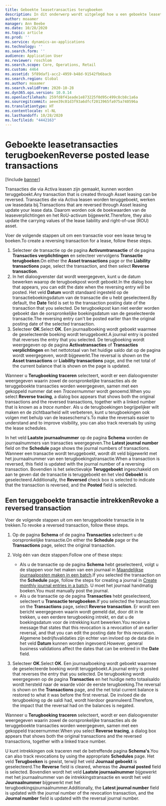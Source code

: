 ```yaml
---
title: Geboekte leasetransacties terugboeken
description: In dit onderwerp wordt uitgelegd hoe u een geboekte leasetransactie terugboekt. Transacties die via Activa leasen zijn gemaakt, kunnen worden teruggeboekt.
author: moaamer
manager: Ann Beebe
ms.date: 10/28/2020
ms.topic: article
ms.prod: ''
ms.service: dynamics-ax-applications
ms.technology: ''
ms.search.form: ''
audience: Application User
ms.reviewer: roschlom
ms.search.scope: Core, Operations, Retail
ms.custom: 4464
ms.assetid: 5f89daf1-acc2-4959-b48d-91542fb6bacb
ms.search.region: Global
ms.author: moaamer
ms.search.validFrom: 2020-10-28
ms.dyn365.ops.version: 10.0.14
ms.openlocfilehash: 259fd8f41eade1e873225f0d95c499c8cb8c1a6a
ms.sourcegitcommit: aeee39c01d3f93a6dfcf2013965fa975a740596a
ms.translationtype: HT
ms.contentlocale: nl-NL
ms.lasthandoff: 10/28/2020
ms.locfileid: "4442163"
---
```

# <a name="reverse-posted-lease-transactions"></a><span data-ttu-id="35510-104">Geboekte leasetransacties terugboeken</span><span class="sxs-lookup"><span data-stu-id="35510-104">Reverse posted lease transactions</span></span>

[!include [banner](../includes/banner.md)]

<span data-ttu-id="35510-105">Transacties die via Activa leasen zijn gemaakt, kunnen worden teruggeboekt.</span><span class="sxs-lookup"><span data-stu-id="35510-105">Any transaction that is created through Asset leasing can be reversed.</span></span> <span data-ttu-id="35510-106">Transacties die via Activa leasen worden teruggeboekt, werken uw leasedata bij.</span><span class="sxs-lookup"><span data-stu-id="35510-106">Transactions that are reversed through Asset leasing update your lease data.</span></span> <span data-ttu-id="35510-107">Daarom worden ook de boekwaarden van de leaseverplichtingen en het RoU-activum bijgewerkt.</span><span class="sxs-lookup"><span data-stu-id="35510-107">Therefore, they also update the carrying values of the lease liability and right-of-use (ROU) asset.</span></span>

<span data-ttu-id="35510-108">Voer de volgende stappen uit om een transactie voor een lease terug te boeken.</span><span class="sxs-lookup"><span data-stu-id="35510-108">To create a reversing transaction for a lease, follow these steps.</span></span>

1. <span data-ttu-id="35510-109">Selecteer de transactie op de pagina **Activumtransactie** of de pagina **Transacties verplichtingen** en selecteer vervolgens **Transactie terugboeken**.</span><span class="sxs-lookup"><span data-stu-id="35510-109">On either the **Asset transactions** page or the **Liability transactions** page, select the transaction, and then select **Reverse transaction**.</span></span>
2. <span data-ttu-id="35510-110">In het dialoogvenster dat wordt weergegeven, kunt u de datum bewerken waarop de terugboekpost wordt geboekt.</span><span class="sxs-lookup"><span data-stu-id="35510-110">In the dialog box that appears, you can edit the date when the reversing entry will be posted.</span></span> <span data-ttu-id="35510-111">Het veld **Datum** wordt standaard ingesteld op de transactieboekingsdatum van de transactie die u hebt geselecteerd.</span><span class="sxs-lookup"><span data-stu-id="35510-111">By default, the **Date** field is set to the transaction posting date of the transaction that you selected.</span></span> <span data-ttu-id="35510-112">De terugboekpost kan niet eerder worden geboekt dan de oorspronkelijke boekingsdatum van de geselecteerde transactie.</span><span class="sxs-lookup"><span data-stu-id="35510-112">The reversing entry can't be posted earlier than the original posting date of the selected transaction.</span></span>
3. <span data-ttu-id="35510-113">Selecteer **OK**.</span><span class="sxs-lookup"><span data-stu-id="35510-113">Select **OK**.</span></span> <span data-ttu-id="35510-114">Een journaalboeking wordt geboekt waarmee de geselecteerde boeking wordt teruggeboekt.</span><span class="sxs-lookup"><span data-stu-id="35510-114">A journal entry is posted that reverses the entry that you selected.</span></span> <span data-ttu-id="35510-115">De terugboeking wordt weergegeven op de pagina **Activatransacties** of **Transacties verplichtingen** en het nettototaal van het huidige saldo dat op de pagina wordt weergegeven, wordt bijgewerkt.</span><span class="sxs-lookup"><span data-stu-id="35510-115">The reversal is shown on the **Asset transactions** or **Liability transactions** page, and the net total of the current balance that is shown on the page is updated.</span></span>

<span data-ttu-id="35510-116">Wanneer u **Terugboeking traceren** selecteert, wordt er een dialoogvenster weergegeven waarin zowel de oorspronkelijke transacties als de teruggeboekte transacties worden weergegeven, samen met een gekoppeld nummer dat een *Traceernummer* wordt genoemd.</span><span class="sxs-lookup"><span data-stu-id="35510-116">When you select **Reverse tracing**, a dialog box appears that shows both the original transactions and the reversed transactions, together with a linked number that is known as a *trace number*.</span></span> <span data-ttu-id="35510-117">Als u de terugboekingen begrijpelijker wilt maken en de zichtbaarheid wilt verbeteren, kunt u terugboekingen ook volgen met behulp van de leaseschema's.</span><span class="sxs-lookup"><span data-stu-id="35510-117">To make the reversals easier to understand and to improve visibility, you can also track reversals by using the lease schedules.</span></span>

<span data-ttu-id="35510-118">In het veld **Laatste journaalnummer** op de pagina **Schema** worden de journaalnummers van transacties weergegeven.</span><span class="sxs-lookup"><span data-stu-id="35510-118">The **Latest journal number** field on the **Schedule** page shows the journal numbers of transactions.</span></span> <span data-ttu-id="35510-119">Wanneer een transactie wordt teruggeboekt, wordt dit veld bijgewerkt met het journaalnummer van een terugboekingstransactie.</span><span class="sxs-lookup"><span data-stu-id="35510-119">When a transaction is reversed, this field is updated with the journal number of a reversing transaction.</span></span> <span data-ttu-id="35510-120">Bovendien is het selectievakje **Teruggeboekt** ingeschakeld om aan te geven dat de transactie is teruggeboekt en het vled **Geboekt** is geselecteerd.</span><span class="sxs-lookup"><span data-stu-id="35510-120">Additionally, the **Reversed** check box is selected to indicate that the transaction is reversed, and the **Posted** field is selected.</span></span>

## <a name="revoke-a-reversed-transaction"></a><span data-ttu-id="35510-121">Een teruggeboekte transactie intrekken</span><span class="sxs-lookup"><span data-stu-id="35510-121">Revoke a reversed transaction</span></span>

<span data-ttu-id="35510-122">Voer de volgende stappen uit om een teruggeboekte transactie in te trekken.</span><span class="sxs-lookup"><span data-stu-id="35510-122">To revoke a reversed transaction, follow these steps.</span></span>

1. <span data-ttu-id="35510-123">Op de pagina **Schema** of de pagina **Transacties** selecteert u de oorspronkelijke transactie.</span><span class="sxs-lookup"><span data-stu-id="35510-123">On either the **Schedule** page or the **Transactions** page, select the original transaction.</span></span>
2. <span data-ttu-id="35510-124">Volg één van deze stappen:</span><span class="sxs-lookup"><span data-stu-id="35510-124">Follow one of these steps:</span></span>

    - <span data-ttu-id="35510-125">Als u de transactie op de pagina **Schema** hebt geselecteerd, volgt u de stappen voor het maken van een journaal in [Maandelijkse journaalposten maken in een batch](create-monthly-journals-batch.md).</span><span class="sxs-lookup"><span data-stu-id="35510-125">If you selected the transaction on the **Schedule** page, follow the steps for creating a journal in [Create monthly journal entries in a batch](create-monthly-journals-batch.md).</span></span> <span data-ttu-id="35510-126">U moet het journaal handmatig boeken.</span><span class="sxs-lookup"><span data-stu-id="35510-126">You must manually post the journal.</span></span>
    - <span data-ttu-id="35510-127">Als u de transactie op de pagina **Transacties** hebt geselecteerd, selecteert u **Transactie terugboeken**.</span><span class="sxs-lookup"><span data-stu-id="35510-127">If you selected the transaction on the **Transactions** page, select **Reverse transaction**.</span></span> <span data-ttu-id="35510-128">Er wordt een bericht weergegeven waarin wordt gemeld dat, door dit in te trekken, u een eerdere terugboeking intrekt, en dat u de boekingsdatum voor de intrekking kunt bewerken.</span><span class="sxs-lookup"><span data-stu-id="35510-128">You receive a message that states that this revocation is a revocation of an earlier reversal, and that you can edit the posting date for this revocation.</span></span> <span data-ttu-id="35510-129">Algemene bedrijfsvalidaties zijn echter van invloed op de data die in het veld **Datum** kunnen worden ingevoerd.</span><span class="sxs-lookup"><span data-stu-id="35510-129">However, general business validations affect the dates that can be entered in the **Date** field.</span></span> 

3. <span data-ttu-id="35510-130">Selecteer **OK**.</span><span class="sxs-lookup"><span data-stu-id="35510-130">Select **OK**.</span></span> <span data-ttu-id="35510-131">Een journaalboeking wordt geboekt waarmee de geselecteerde boeking wordt teruggeboekt.</span><span class="sxs-lookup"><span data-stu-id="35510-131">A journal entry is posted that reverses the entry that you selected.</span></span> <span data-ttu-id="35510-132">De terugboeking wordt weergegeven op de pagina **Transacties** en het huidige netto totaalsaldo wordt hersteld naar de waarde vóór de eerste terugboeking.</span><span class="sxs-lookup"><span data-stu-id="35510-132">The reversal is shown on the **Transactions** page, and the net total current balance is restored to what it was before the first reversal.</span></span> <span data-ttu-id="35510-133">De invloed die de terugboeking op de saldi had, wordt hierdoor geannuleerd.</span><span class="sxs-lookup"><span data-stu-id="35510-133">Therefore, the impact that the reversal had on the balances is negated.</span></span>

<span data-ttu-id="35510-134">Wanneer u **Terugboeking traceren** selecteert, wordt er een dialoogvenster weergegeven waarin zowel de oorspronkelijke transacties als de teruggeboekte transacties worden weergegeven, samen met een gekoppeld traceernummer.</span><span class="sxs-lookup"><span data-stu-id="35510-134">When you select **Reverse tracing**, a dialog box appears that shows both the original transactions and the reversed transactions, together with a linked trace number.</span></span>

<span data-ttu-id="35510-135">U kunt intrekkingen ook traceren met de betreffende pagina **Schema's**.</span><span class="sxs-lookup"><span data-stu-id="35510-135">You can also track revocations by using the appropriate **Schedules** page.</span></span> <span data-ttu-id="35510-136">Het veld **Terugboeken** is gewist, terwijl het veld **Journaal geboekt** is geselecteerd.</span><span class="sxs-lookup"><span data-stu-id="35510-136">The **Reverse** field is cleared, whereas the **Journal posted** field is selected.</span></span> <span data-ttu-id="35510-137">Bovendien wordt het veld **Laatste journaalnummer** bijgewerkt met het journaalnummer van de intrekkingstransactie en wordt het veld **Journaalnummer** bijgewerkt met het terugboekingsjournaalnummer.</span><span class="sxs-lookup"><span data-stu-id="35510-137">Additionally, the **Latest journal number** field is updated with the journal number of the revocation transaction, and the **Journal number** field is updated with the reversal journal number.</span></span>
